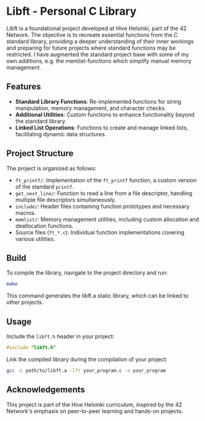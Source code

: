# Libft - Personal C Library

Libft is a foundational project developed at Hive Helsinki, part of the 42 Network. The objective is to recreate essential functions from the C standard library, providing a deeper understanding of their inner workings and preparing for future projects where standard functions may be restricted. I have augmented the standard project base with some of my own additions, e.g. the memlist-functions which simplify manual memory management.

## Features

- **Standard Library Functions**: Re-implemented functions for string manipulation, memory management, and character checks.
- **Additional Utilities**: Custom functions to enhance functionality beyond the standard library.
- **Linked List Operations**: Functions to create and manage linked lists, facilitating dynamic data structures.

## Project Structure

The project is organized as follows:

- `ft_printf/`: Implementation of the `ft_printf` function, a custom version of the standard `printf`.
- `get_next_line/`: Function to read a line from a file descriptor, handling multiple file descriptors simultaneously.
- `include/`: Header files containing function prototypes and necessary macros.
- `memlist/`: Memory management utilities, including custom allocation and deallocation functions.
- Source files (`ft_*.c`): Individual function implementations covering various utilities.

## Build

To compile the library, navigate to the project directory and run:

```bash
make
```
This command generates the libft.a static library, which can be linked to other projects.

## Usage
Include the `libft.h` header in your project:
```C
#include "libft.h"
```
Link the compiled library during the compilation of your project:
```bash
gcc -L path/to/libft.a -lft your_program.c -o your_program
```
## Acknowledgements
This project is part of the Hive Helsinki curriculum, inspired by the 42 Network's emphasis on peer-to-peer learning and hands-on projects.